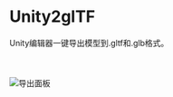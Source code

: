 # Unity2glTF
Unity编辑器一键导出模型到.gltf和.glb格式。
</br></br></br></br>
![导出面板](https://raw.githubusercontent.com/kekeqy/Unity2glTF/master/Unity2glTF.png)
